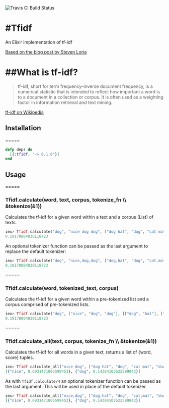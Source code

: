 ![Travis CI Build Status](https://travis-ci.org/OCannings/tf-idf.svg?branch=master)

#Tfidf
=====
An Elixir implementation of tf-idf

[Based on the blog post by Steven Loria](http://stevenloria.com/finding-important-words-in-a-document-using-tf-idf/)

##What is tf-idf?
=====
> tf–idf, short for term frequency–inverse document frequency, is a numerical statistic that is intended to reflect how important a word is to a document in a collection or corpus. It is often used as a weighting factor in information retrieval and text mining.

[tf-idf on Wikipedia](https://en.wikipedia.org/wiki/Tf%E2%80%93idf)

## Installation
=====
```elixir
defp deps do
  [{:tfidf, "~> 0.1.0"}]
end
```

## Usage
=====

### Tfidf.calculate(word, text, corpus, tokenize_fn \\\ &tokenize(&1))
 Calculates the tf-idf for a given word within a text and a corpus (List) of
  texts.
```elixir
iex> Tfidf.calculate("dog", "nice dog dog", ["dog hat", "dog", "cat mat", "duck"])
0.19178804830118723
```
  An optional tokenizer function can be passed as the last argument to replace the default tokenizer:
```elixir
iex> Tfidf.calculate("dog", "nice,dog,dog", ["dog,hat", "dog", "cat,mat", "duck"], &String.split(&1, ","))
0.19178804830118723
```

=====

### Tfidf.calculate(word, tokenized_text, corpus)
  Calculates the tf-idf for a given word within a pre-tokenized list and a corpus
  comprised of pre-tokenized lists.
  
```elixir
iex> Tfidf.calculate("dog", ["nice", "dog", "dog"], [["dog", "hat"], ["dog"], ["cat", "mat"], ["duck"]])
0.19178804830118723
```

=====

### Tfidf.calculate_all(text, corpus, tokenize_fn \\\ &tokenize(&1)) 
 Calculates the tf-idf for all words in a given text, returns a list
  of {word, score} tuples.

```elixir
iex> Tfidf.calculate_all("nice dog", ["dog hat", "dog", "cat mat", "duck"])
[{"nice", 0.6931471805599453}, {"dog", 0.14384103622589042}]
```

  As with `Tfidf.calculate/4` an optional tokenizer function can be passed
  as the last argument. This will be used in place of the default tokenizer.
  
```elixir
iex> Tfidf.calculate_all("nice,dog", ["dog,hat", "dog", "cat,mat", "duck"], &String.split(&1, ","))
[{"nice", 0.6931471805599453}, {"dog", 0.14384103622589042}]
```
